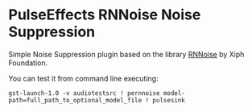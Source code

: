 # PulseEffects RNNoise Noise Suppression

Simple Noise Suppression plugin based on the library [RNNoise](https://gitlab.xiph.org/xiph/rnnoise) by Xiph Foundation.

You can test it from command line executing:

`gst-launch-1.0 -v audiotestsrc ! pernnoise model-path=full_path_to_optional_model_file ! pulsesink`
